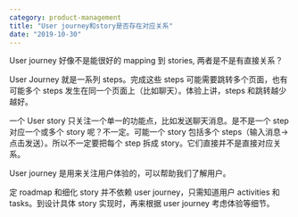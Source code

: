 ```yaml
---
category: product-management
title: "User journey和story是否存在对应关系"
date: "2019-10-30"
---
```


User journey 好像不是能很好的 mapping 到 stories, 两者是不是有直接关系？

User Journey 就是一系列 steps。完成这些 steps 可能需要跳转多个页面，也有可能多个 steps 发生在同一个页面上（比如聊天）。体验上讲，steps 和跳转越少越好。

一个 User story 只关注一个单一的功能点，比如发送聊天消息。是不是一个 step 对应一个或多个 story 呢？不一定。可能一个 story 包括多个 steps（输入消息->点击发送）。所以不一定要把每个 step 拆成 story。它们直接并不是直接对应关系。

User journey 是用来关注用户体验的，可以帮助我们了解用户。

定 roadmap 和细化 story 并不依赖 user journey，只需知道用户 activities 和 tasks。到设计具体 story 实现时，再来根据 user journey 考虑体验等细节。
